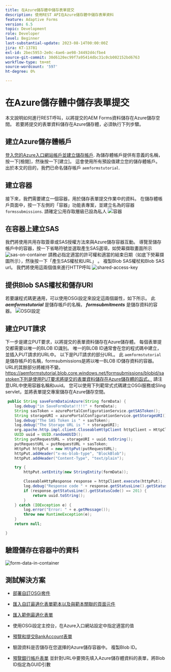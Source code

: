 ```yaml
---
title: 在Azure儲存體中儲存表單提交
description: 使用REST API在Azure儲存體中儲存表單資料
feature: Adaptive Forms
version: 6.5
topic: Development
role: Developer
level: Beginner
last-substantial-update: 2023-08-14T00:00:00Z
jira: KT-13781
exl-id: 2bec5953-2e0c-4ae6-ae98-34492d4cfbe4
source-git-commit: 30d6120ec99f7a95414dbc31c0cb002152bd6763
workflow-type: tm+mt
source-wordcount: '597'
ht-degree: 0%

---
```


# 在Azure儲存體中儲存表單提交

本文說明如何進行REST呼叫，以將提交的AEM Forms資料儲存在Azure儲存空間。
若要將提交的表單資料儲存在Azure儲存體，必須執行下列步驟。

## 建立Azure儲存體帳戶

[登入您的Azure入口網站帳戶並建立儲存帳戶](https://learn.microsoft.com/en-us/azure/storage/common/storage-account-create?tabs=azure-portal#create-a-storage-account-1). 為儲存體帳戶提供有意義的名稱，按一下[檢閱]，然後按一下[建立]。 這會使用所有預設值建立您的儲存體帳戶。 出於本文的目的，我們已命名儲存帳戶 `aemformstutorial`.


## 建立容器

接下來，我們需要建立一個容器，用於儲存表單提交作業中的資料。
在儲存體帳戶頁面中，按一下左側的「容器」功能表專案，並建立名為的容器 `formssubmissions`. 請確定公用存取層級已設為私人
![容器](./assets/new-container.png)

## 在容器上建立SAS

我們將使用共用存取簽章或SAS授權方法來與Azure儲存容器互動。
導覽至儲存帳戶中的容器，按一下省略符號並選取產生SAS選項，如熒幕擷取畫面所示
![sas-on-container](./assets/sas-on-container.png)
請務必指定適當的許可權和適當的結束日期（如底下熒幕擷圖所示），然後按一下「產生SAS權杖和URL」 。 複製Blob SAS權杖和Blob SAS url。 我們將使用這兩個值來進行HTTP呼叫
![shared-access-key](./assets/shared-access-signature.png)


## 提供Blob SAS權杖和儲存URI

若要讓程式碼更通用，可以使用OSGi設定來設定這兩個屬性，如下所示。 此 _**aemformstutorial**_ 是儲存帳戶的名稱， _**formsubmitments**_ 是儲存資料的容器。
![OSGI設定](./assets/azure-portal-osgi-configuration.png)


## 建立PUT請求

下一步是建立PUT要求，以將提交的表單資料儲存在Azure儲存體。 每個表單提交都需要以唯一的BLOB ID識別。 唯一的BLOB ID通常會在您的程式碼中建立，並插入PUT請求的URL中。
以下是PUT請求的部分URL。 此 `aemformstutorial` 是儲存帳戶的名稱，formsubmissions是將以唯一BLOB ID儲存資料的容器。 URL的其餘部分將維持不變。
https://aemformstutorial.blob.core.windows.net/formsubmissions/blobid/sastoken下列是使用PUT要求將提交的表單資料儲存在Azure儲存體的函式。 請注意URL中使用容器名稱和uuid。 您可以使用下列範常式式碼建立OSGi服務或Sling servlet，並將表單提交專案儲存在Azure儲存空間。

```java
 public String saveFormDatainAzure(String formData) {
    log.debug("in SaveFormData!!!!!" + formData);
    String sasToken = azurePortalConfigurationService.getSASToken();
    String storageURI = azurePortalConfigurationService.getStorageURI();
    log.debug("The SAS Token is " + sasToken);
    log.debug("The Storage URL is " + storageURI);
    org.apache.http.impl.client.CloseableHttpClient httpClient = HttpClientBuilder.create().build();
    UUID uuid = UUID.randomUUID();
    String putRequestURL = storageURI + uuid.toString();
    putRequestURL = putRequestURL + sasToken;
    HttpPut httpPut = new HttpPut(putRequestURL);
    httpPut.addHeader("x-ms-blob-type", "BlockBlob");
    httpPut.addHeader("Content-Type", "text/plain");

    try {
        httpPut.setEntity(new StringEntity(formData));

        CloseableHttpResponse response = httpClient.execute(httpPut);
        log.debug("Response code " + response.getStatusLine().getStatusCode());
        if (response.getStatusLine().getStatusCode() == 201) {
            return uuid.toString();
        }
    } catch (IOException e) {
        log.error("Error: " + e.getMessage());
        throw new RuntimeException(e);
    }
    return null;

}
```

## 驗證儲存在容器中的資料

![form-data-in-container](./assets/form-data-in-container.png)

## 測試解決方案

* [部署自訂OSGi套件](./assets/SaveAndFetchFromAzure.core-1.0.0-SNAPSHOT.jar)

* [匯入自訂最適化表單範本以及與範本關聯的頁面元件](./assets/store-and-fetch-from-azure.zip)

* [匯入範例最適化表單](./assets/bank-account-sample-form.zip)

* 使用OSGi設定主控台，在Azure入口網站設定中指定適當的值
* [預覽和提交BankAccount表單](http://localhost:4502/content/dam/formsanddocuments/azureportalstorage/bankaccount/jcr:content?wcmmode=disabled)

* 驗證資料是否儲存在您選擇的Azure儲存容器中。 複製Blob ID。
* [預覽銀行帳戶表單](http://localhost:4502/content/dam/formsanddocuments/azureportalstorage/bankaccount/jcr:content?wcmmode=disabled&amp;guid=dba8ac0b-8be6-41f2-9929-54f627a649f6) 並針對URL中要預先填入Azure儲存體資料的表單，將Blob ID指定為GUID引數

